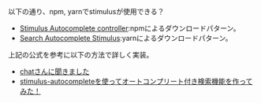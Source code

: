 以下の通り、npm, yarnでstimulusが使用できる？

- [Stimulus Autocomplete controller](https://www.npmjs.com/package/stimulus-autocomplete/v/3.0.0-rc.2):npmによるダウンロードパターン。
- [Search Autocomplete Stimulus](https://dev.to/thomasvanholder/search-autocomplete-stimulus-560p):yarnによるダウンロードパターン。

上記の公式を参考に以下の方法で詳しく実装。
- [chatさんに聞きました](https://chatgpt.com/c/674d726e-0810-8003-84a5-a775e3bce909)
- [stimulus-autocompleteを使ってオートコンプリート付き検索機能を作ってみた！](https://qiita.com/Yamamoto-Masaya1122/items/879d6eb540ce4e05cfe5)
